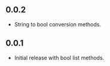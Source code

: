 ## 0.0.2

* String to bool conversion methods.

## 0.0.1

* Initial release with bool list methods.
